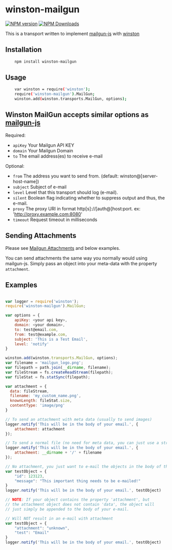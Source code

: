# winston-mailgun

[![NPM version](https://img.shields.io/npm/v/winston-mailgun.svg)](https://npmjs.org/package/package/winston-mailgun)
[![NPM Downloads](https://img.shields.io/npm/dm/winston-mailgun.svg)](https://npmjs.org/package/package/winston-mailgun)

This is a transport written to implement [mailgun-js](https://github.com/1lobby/mailgun-js) with [winston](https://github.com/winstonjs/winston)

## Installation

```bash
    npm install winston-mailgun
```

## Usage

```bash
    var winston = require('winston');
    require('winston-mailgun').MailGun;
    winston.add(winston.transports.MailGun, options);
```

## Winston MailGun accepts similar options as [mailgun-js](https://github.com/1lobby/mailgun-js)

Required:

- `apiKey` Your Mailgun API KEY  
- `domain` Your Mailgun Domain  
- `to` The email address(es) to receive e-mail  

Optional:

- `from` The address you want to send from. (default: winston@[server-host-name])
- `subject` Subject of e-mail
- `level` Level that this transport should log (e-mail).
- `silent` Boolean flag indicating whether to suppress output and thus, the e-mail.
- `proxy` The proxy URI in format http[s]://[auth@]host:port. ex: 'http://proxy.example.com:8080'  
- `timeout` Request timeout in milliseconds  

## Sending Attachments

Please see [Mailgun Attachments](https://github.com/1lobby/mailgun-js#attachments) and below examples.

You can send attachments the same way you normally would using mailgun-js. Simply pass an object into your meta-data with the property `attachment`.

## Examples

```js

var logger = require('winston');
require('winston-mailgun').MailGun;

var options = {
    apiKey: <your api key>,
    domain: <your domain>,
    to: test@email.com,
    from: test@example.com,
    subject: 'This is a Test Email',
    level: 'notify'
}

winston.add(winston.transports.MailGun, options);
var filename = 'mailgun_logo.png';
var filepath = path.join(__dirname, filename);
var fileStream = fs.createReadStream(filepath);
var fileStat = fs.statSync(filepath);

var attachment = {
  data: fileStream,
  filename: 'my_custom_name.png',
  knownLength: fileStat.size,
  contentType: 'image/png'
}

// To send an attachment with meta data (usually to send images)
logger.notify('This will be in the body of your email.', {
    attachment: attachment
});

// To send a normal file (no need for meta data, you can just use a string)
logger.notify('This will be in the body of your email.', {
    attachment: __dirname + '/' + filename
});

// No attachment, you just want to e-mail the objects in the body of the email
var testObject = {
    "id": 123123,
    "message": "This important thing needs to be e-mailed!"
}
logger.notify('This will be in the body of your email.', testObject)

// NOTE: If your object contains the property 'attachment', but 
// the attachment object does not contain 'data', the object will 
// just simply be appended to the body of your e-mail.

// Will NOT result in an e-mail with attachment
var testObject = {
    "attachment": "unknown",
    "test": "Email"
}
logger.notify('This will be in the body of your email.', testObject)

```
